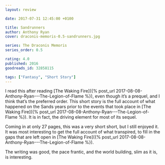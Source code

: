 ```yaml
---
layout: review

date: 2017-07-31 12:45:00 +0100

title: Sandrunners
author: Anthony Ryan
cover: draconis-memoris-0.5-sandrunners.jpg

series: The Draconis Memoris
series_order: 0.5

rating: 4.0
published: 2016
goodreads_id: 32858115

tags: ["Fantasy", "Short Story"]
---
```


I read this after reading [The Waking Fire]({% post_url 2017-08-08-Anthony-Ryan---The-Legion-of-Flame %}), even though it’s a prequel, and I think that’s the preferred order. This short story is the full account of what happened on the Sands years prior to the events that took place in [The Waking Fire]({% post_url 2017-08-08-Anthony-Ryan---The-Legion-of-Flame %}). It is in fact, the driving element for most of its sequel.

<!--more-->

Coming in at only 27 pages, this was a very short short, but I still enjoyed it. It was most interesting to get the full account of what transpired, to fill in the gaps that are left open in [The Waking Fire]({% post_url 2017-08-08-Anthony-Ryan---The-Legion-of-Flame %}).

The writing was good, the pace frantic, and the world building, slim as it is, is interesting.
